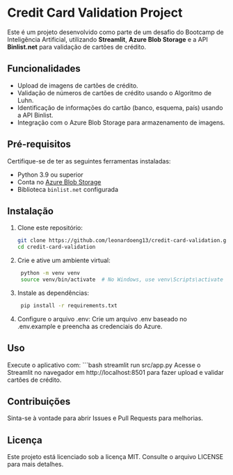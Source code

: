# Credit Card Validation Project

Este é um projeto desenvolvido como parte de um desafio do Bootcamp de Inteligência Artificial, utilizando **Streamlit**, **Azure Blob Storage** e a API **Binlist.net** para validação de cartões de crédito.

## Funcionalidades

- Upload de imagens de cartões de crédito.
- Validação de números de cartões de crédito usando o Algoritmo de Luhn.
- Identificação de informações do cartão (banco, esquema, país) usando a API Binlist.
- Integração com o Azure Blob Storage para armazenamento de imagens.

## Pré-requisitos

Certifique-se de ter as seguintes ferramentas instaladas:

- Python 3.9 ou superior
- Conta no [Azure Blob Storage](https://azure.microsoft.com/)
- Biblioteca `binlist.net` configurada

## Instalação

1. Clone este repositório:
   ```bash
   git clone https://github.com/leonardoeng13/credit-card-validation.git
   cd credit-card-validation

2. Crie e ative um ambiente virtual:
   ```bash
    python -m venv venv
    source venv/bin/activate  # No Windows, use venv\Scripts\activate

3. Instale as dependências:
   ```bash
    pip install -r requirements.txt

4. Configure o arquivo .env: Crie um arquivo .env baseado no .env.example e preencha as credenciais do Azure.

## Uso

Execute o aplicativo com:
    ```bash
    streamlit run src/app.py
    Acesse o Streamlit no navegador em http://localhost:8501 para fazer upload e validar cartões de crédito.

## Contribuições
Sinta-se à vontade para abrir Issues e Pull Requests para melhorias.

## Licença
Este projeto está licenciado sob a licença MIT. Consulte o arquivo LICENSE para mais detalhes.
